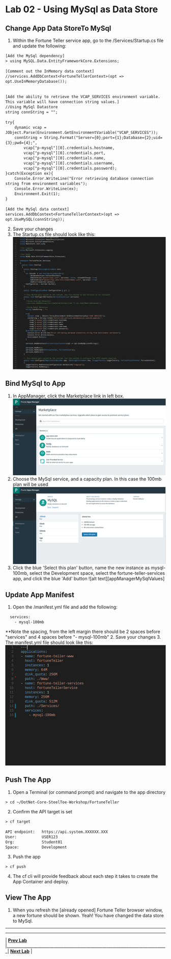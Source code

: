 [vsCodeStartupCs]: img/vsCodeStartupCs.png " "
[appManagerMarketplace]: img/appManagerMarketplace.png " "
[appManagerMySql]: img/appManagerMySql.png " "
[vsCodeManifest]: img/vsCodeManifest.png " "

# Lab 02 - Using MySql as Data Store

## Change App Data StoreTo MySql
1. Within the Fortune Teller service app, go to the /Services/Startup.cs file and update the following:
```
[Add the MySql dependency]
> using MySQL.Data.EntityFrameworkCore.Extensions;

[Comment out the InMemory data context]
//services.AddDbContext<FortuneTellerContext>(opt => opt.UseInMemoryDatabase());


[Add the ability to retrieve the VCAP_SERVICES environment variable. This variable will have connection string values.]
//Using MySql Datastore
string connString = "";

try{
	dynamic vcap = JObject.Parse(Environment.GetEnvironmentVariable("VCAP_SERVICES"));
	connString = String.Format("Server={0};port={1};Database={2};uid={3};pwd={4};",
		vcap["p-mysql"][0].credentials.hostname,
		vcap["p-mysql"][0].credentials.port,
		vcap["p-mysql"][0].credentials.name,
		vcap["p-mysql"][0].credentials.username,
		vcap["p-mysql"][0].credentials.password);
}catch(Exception ex){
	Console.Error.WriteLine("Error retrieving database connection string from environment variables");
	Console.Error.WriteLine(ex);
	Environment.Exit(1);
}

[Add the MySql data context]
services.AddDbContext<FortuneTellerContext>(opt => opt.UseMySQL(connString));
```
2. Save your changes
3. The Startup.cs file should look like this:
![alt text][vsCodeStartupCs]

## Bind MySql to App
1. In AppManager, click the Marketplace link in left box.
![alt text][appManagerMarketplace]
2. Choose the MySql service, and a capacity plan. In this case the 100mb plan will be used
![alt text][appManagerMySql]
3. Click the blue 'Select this plan' button, name the new instance as mysql-100mb, select the Development space, select the fortune-teller-services app, and click the blue 'Add' button
![alt text][appManagerMySqlValues]

## Update App Manifest
1. Open the /manifest.yml file and add the following:
```
  services:
    - mysql-100mb
```
**Note the spacing, from the left margin there should be 2 spaces before "services" and 4 spaces before "- mysql-100mb"
2. Save your changes
3. The manifest.yml file should look like this:
![alt text][vsCodeManifest]

## Push The App
1. Open a Terminal (or command prompt) and navigate to the app directory
```
> cd ~/DotNet-Core-SteelToe-Workshop/FortuneTeller
```
2. Confirm the API target is set
```
> cf target

API endpoint:   https://api.system.XXXXXX.XXX
User:           USER123
Org:            Student01
Space:          Development
```
3. Push the app
```
> cf push
```
4. The cf cli will provide feedback about each step it takes to create the App Container and deploy.

## View The App
1. When you refresh the [already opened] Fortune Teller browser window, a new fortune should be shown. Yeah! You have changed the data store to MySql.


___

___
| **[Prev Lab](../Lab-01/README.md)** |_______________________________________________________________________________| **[Next Lab](../Lab-03/README.md)** |